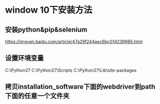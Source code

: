 
# window 10下安装方法

## 安装python&pip&selenium
https://jingyan.baidu.com/article/47a29f244aec6bc014239985.html

## 设置环境变量

C:\Python27
C:\Python27\Scripts
C:\Python27\Lib\site-packages

## 拷贝installation_software下面的webdriver到path下面的任意一个文件夹



